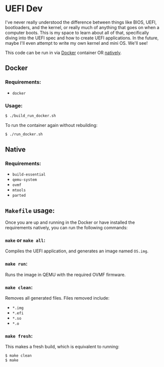 # UEFI Dev

I've never really understood the difference between things like BIOS, UEFI, bootloaders, and the kernel, or really much of anything that goes on when a computer boots. This is my space to learn about all of that, specifically diving into the UEFI spec and how to create UEFI applications. In the future, maybe I'll even attempt to write my own kernel and mini OS. We'll see!

This code can be run in via [Docker](#Docker) container OR [natively](#Native).

## Docker

### Requirements:
- `docker`

### Usage:

```bash
$ ./build_run_docker.sh
```
To run the container again without rebuilding:

```bash
$ ./run_docker.sh
```

## Native

### Requirements:
- `build-essential` 
- `qemu-system` 
- `ovmf` 
- `mtools` 
- `parted`

## `Makefile` usage:

Once you are up and running in the Docker or have installed the requirements natively, you can run the following commands:

### `make` or `make all`:

Compiles the UEFI application, and generates an image named `OS.img`.

### `make run`:

Runs the image in QEMU with the required OVMF firmware.

### `make clean`:

Removes all generated files. Files removed include:
- `*.img`
- `*.efi`
- `*.so`
- `*.o`

### `make fresh`:

This makes a fresh build, which is equivalent to running:
```bash
$ make clean
$ make
```
